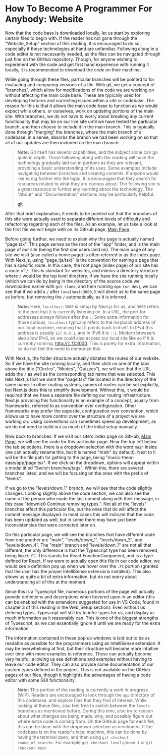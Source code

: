 # How To Become A Programmer For Anybody: Website

Now that the code base is downloaded locally, let us start by exploring certain files to begin with.
If the reader has not gone through the "Website_Setup" section of this reading, it is encouraged to do so,
especially if these technologies at hand are unfamiliar. Following along in a code editor is not necessarily
needed, as the files can be navigated through just fine on the GitHub repository. Though, for anyone wishing to
experiment with the code and get first hand experience with running it locally, it is recommended to download
the code on their machine.

While going through these files, particular branches will be pointed to for evaluating and comparing versions of
a file. With git, we get a concept of "branches", which allow for modifications of the code we are working on
without affecting the main code base. These are typically used for developing features and correcting
issues within a site or codebase. The reason for this is that it allows the main code base to function as we
would expect while others, or ourselves, work on updating portions of the main site. With branches, we do not
have to worry about breaking any current functionality that may be on our live site until we have tested the
particular branch, and then choose to include it in the main branch. This is typically done through "merging" the
branches, where the main branch of a codebase, in a sense, absorbs the branch we had been working on
so that all of our updates are then included on the main branch.

> **Note:** Git itself has several capabilities, and the subject alone can go quite in depth. Those following
> along with the reading will have the technology gradually laid out in portions as they are relevant, providing
> a basic understanding of its uses. Some examples include navigating between branches and creating commits.
> If anyone would like to dig further into the topic, it is encouraged that they search for resources related
> to what they are curious about. The following site is a great resource to further any learning about the
> technology. The "About" and "Documentation" sections may be particularly helpful.
>
> [git](https://git-scm.com/)

After that brief explanation, it needs to be pointed out that the branches of this site were actually used
to separate different levels of difficulty and refactoring regarding each of the files. As an example, let us
take a look at the first file we will begin with on its GitHub page,
[Main Page](https://github.com/tdownie0/music-theor-ease/blob/main/app/page.tsx).

Before going further, we need to explain why this page is actually named "page.tsx". This page serves
as the root of the "app" folder, and is the main page of our site (being the first one users land
on). The main page of any site we visit (also called a home page) is often referred to as the index page. With
Next.js, using "page.(js/tsx)" is the convention for naming a page that has a specific route. In this case, the
root page (index page) of our site has a route of `/`. This is standard for websites, and mimics a directory
structure where `/` would be the top level directory. If we have the site running locally (which we can do
by being in the directory of the source code we downloaded earlier with `git clone`, and then running
`npm run dev`), we can see that if we add a `/` after `localhost:3000`, it will direct us to the same page as
before, but removing the `/` automatically, as it is inferred.

> **Note:** Here, `localhost:3000` is setup by Next.js for us, and `3000` refers to the port that it is
> currently listening on. In a URL, the port for addresses always follows after the `:`. Some extra
> information for those curious, `localhost` typically refers to the loopback address of our local
> machine, meaning that it points back to itself. In IPv4 this address is usually `127.0.0.1`, and in IPv6 it is
> `::1`. Modern browsers also allow IPv6, so we could also access our local site like so if it is
> currently running, [http://[::1]:3000](http://[::1]:3000). This is purely for extra information, so do
> not feel the need to memorize this.

With Next.js, the folder structure actually dictates the routes of our website. So if we have the site
running locally, and then click on one of the tabs above the title ("Circles", "Modes", "Quizzes"), we will
see that the URL adds the `/` as well as the corresponding tab name that was selected. This tells Next.js that we
want the "page.tsx" file located in the directory of the same name. In other routing systems, names of routes
can be set explicitly, but Next.js does this to simplify development. Without this, it would be required that
we have a separate file defining our routing infrastructure. Next.js providing this functionality is an example
of a concept, usually from frameworks, referred to as convention over configuration. Other frameworks may prefer
the opposite, configuration over convention, which allows us to have more control over the structure of a project
we are working on. Using conventions can sometimes speed up development, as we do not need to build out as much
of the initial setup manually.

Now back to branches. If we visit our site's index page on GitHub,
[Main Page](https://github.com/tdownie0/music-theor-ease/blob/main/app/page.tsx), we will see the code
for this particular page. Near the top left below the tab selections, there is a dropdown selection with the
word `main` inside (we can actually rename this, but it is named "main" by default). Next to it will be
the file path for getting to the page, being "music-theor-ease/app/page.tsx". If we click on the dropdown,
options will appear within a modal titled "Switch branches/tags". Within this, there are several branches listed,
and we will be focusing on the ones with the prefix of "levels".

If we go to the "levels/down_1" branch, we will see that the code slightly changes. Looking slightly above the
code section, we can also see the name of the person who made the last commit along with their message,
in this case "tdownie0 Continue removing types.". Not all of the "levels" branches affect this particular
file, but the ones that do will affect the commit message displayed. In most cases this will indicate that the
code has been updated as well, but in some there may have just been inconsistencies that were corrected later on.

On this particular page, we will see the branches that have different code from one another are "main",
"levels/down_1", "levels/down_3", and "levels/down_4". The "main" branch and "levels/down_1" are not all that
different, the only difference is that the Typescript type has been removed, being `React.FC`. This stands
for React.FunctionComponent, and is a type defined for React. If we were to actually open this file in our
code editor, we would see a definition pop up when we hover over the `.FC` portion (granted that the user has
the proper IntelliSense extensions installed). This also shows us quite a bit of extra information, but do not
worry about understanding all of this at the moment.

Since this is a Typescript file, numerous portions of the page will actually provide definitions and
descriptions when hovered upon in an editor (this can be enabled with the extensions suggested for use in VS
Code, found in chapter 3 of this reading in the Web_Setup section). Even without us defining types, Typescript
will still try to infer types for us, and display as much information as it reasonably can. This is one of the
biggest strengths of Typescript, as we can essentially ignore it until we are ready for the extra information.

The information contained in these pop up windows is laid out to be as readable as possible for the programmers
using an IntelliSense extension. It may be overwhelming at first, but their structure will become more
intuitive over time with more examples to reference. These can actually become very helpful, allowing us see
definitions and examples without having to leave our code editor. They can also provide some documentation of
our custom types defined in the project. This is not available on the GitHub pages of our files, though it
highlights the advantages of having a code editor with some GUI functionality.

> **Note**: This portion of the reading is currently a work in progress (WIP). Readers are encouraged to look
> through the `app` directory of this codebase, and explore files that they find of interest. While looking at
> these files, also feel free to switch between the `levels` branches as mentioned before. During this time,
> also try to reason about what changes are being made, why, and possibly figure out where extra code is coming
> from. On the GitHub page for each file, this can be done with the dropdown selection as mentioned. If the
> codebase is on the reader's local machine, this can be done by having the terminal open, and then using
> `git checkout <name_of_branch>`. For example `git checkout levels/down_1` or `git checkout main`.
